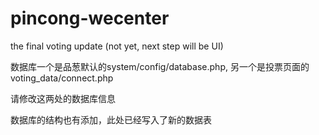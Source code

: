# pincong-wecenter

the final voting update (not yet, next step will be UI)

数据库一个是品葱默认的system/config/database.php, 另一个是投票页面的 voting_data/connect.php

请修改这两处的数据库信息

数据库的结构也有添加，此处已经写入了新的数据表
